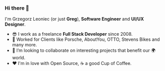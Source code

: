 ### Hi there 👋

I'm Grzegorz Leoniec (or just **Greg**), **Software Engineer** and **UI/UX Designer**. 

- 😎 I work as a freelance **Full Stack Developer** since 2008.
- 🔭 Worked for Clients like Porsche, AboutYou, OTTO, Stevens Bikes and many more.
- 👯 I’m looking to collaborate on interesting projects that benefit our 🌍 world.
- ❤️ I'm in love with Open Source, ☕️ a good Cup of Coffee.

<!--
**appinteractive/appinteractive** is a ✨ _special_ ✨ repository because its `README.md` (this file) appears on your GitHub profile.

Here are some ideas to get you started:

- 🔭 I’m currently working on ...
- 🌱 I’m currently learning ...
- 👯 I’m looking to collaborate on ...
- 🤔 I’m looking for help with ...
- 💬 Ask me about ...
- 📫 How to reach me: ...
- 😄 Pronouns: ...
- ⚡ Fun fact: ...
-->

